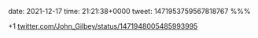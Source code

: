 date: 2021-12-17
time: 21:21:38+0000
tweet: 1471953759567818767
%%%

+1 [twitter.com/John\_Gilbey/status/1471948005485993995](https://twitter.com/John_Gilbey/status/1471948005485993995)

